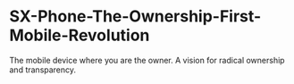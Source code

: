 # SX-Phone-The-Ownership-First-Mobile-Revolution
The mobile device where you are the owner. A vision for radical ownership and transparency.
